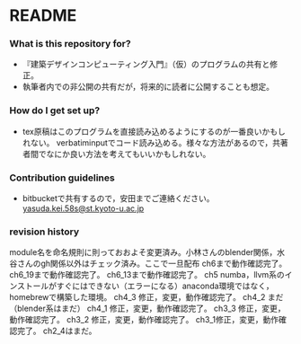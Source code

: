 # README #



### What is this repository for? ###

* 『建築デザインコンピューティング入門』（仮）のプログラムの共有と修正。
* 執筆者内での非公開の共有だが，将来的に読者に公開することも想定。

### How do I get set up? ###

* tex原稿はこのプログラムを直接読み込めるようにするのが一番良いかもしれない。
verbatiminputでコード読み込める。様々な方法があるので，共著者間でなにか良い方法を考えてもいいかもしれない。

### Contribution guidelines ###

* bitbucketで共有するので，安田までご連絡ください。
yasuda.kei.58s@st.kyoto-u.ac.jp



### revision history ###
module名を命名規則に則っておおよそ変更済み。小林さんのblender関係，水谷さんのgh関係以外はチェック済み。ここで一旦配布
ch6まで動作確認完了。
ch6_19まで動作確認完了。
ch6_13まで動作確認完了。
ch5 numba，llvm系のインストールがすぐにはできない（エラーになる）anaconda環境ではなく，homebrewで構築した環境。
ch4_3 修正，変更，動作確認完了。
ch4_2 まだ（blender系はまだ）
ch4_1 修正，変更，動作確認完了。
ch3_3 修正，変更，動作確認完了。
ch3_2 修正，変更，動作確認完了。
ch3_1修正，変更，動作確認完了。
ch2_4はまだ。
